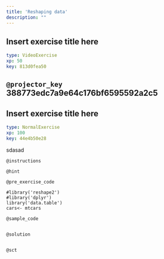 ```yaml
---
title: 'Reshaping data'
description: ""
---
```


## Insert exercise title here

```yaml
type: VideoExercise 
xp: 50 
key: 813d0fea50   
```

`@projector_key`
388773edc7a9e64c176bf6595592a2c5
---

## Insert exercise title here

```yaml
type: NormalExercise 
xp: 100 
key: 44e4b50e28   
```


sdasad


`@instructions`


`@hint`


`@pre_exercise_code`

```{r}
#library('reshape2')
#library('dplyr')
library('data.table')
cars<- mtcars
```


`@sample_code`

```{r}

```


`@solution`

```{r}

```


`@sct`

```{r}

```


